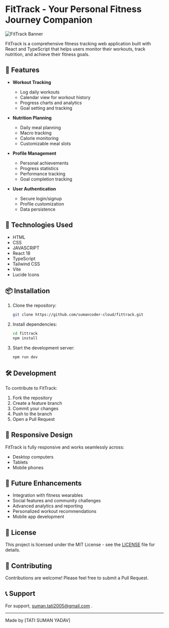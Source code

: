 # FitTrack - Your Personal Fitness Journey Companion

![FitTrack Banner](https://images.unsplash.com/photo-1534438327276-14e5300c3a48?ixlib=rb-1.2.1&auto=format&fit=crop&w=1920&q=80)

FitTrack is a comprehensive fitness tracking web application built with React and TypeScript that helps users monitor their workouts, track nutrition, and achieve their fitness goals.

## 🌟 Features

- **Workout Tracking**
  - Log daily workouts
  - Calendar view for workout history
  - Progress charts and analytics
  - Goal setting and tracking

- **Nutrition Planning**
  - Daily meal planning
  - Macro tracking
  - Calorie monitoring
  - Customizable meal slots

- **Profile Management**
  - Personal achievements
  - Progress statistics
  - Performance tracking
  - Goal completion tracking

- **User Authentication**
  - Secure login/signup
  - Profile customization
  - Data persistence

## 🚀 Technologies Used
- HTML
- CSS
- JAVASCRIPT
- React 18
- TypeScript
- Tailwind CSS
- Vite
- Lucide Icons

## 📦 Installation

1. Clone the repository:
   ```bash
   git clone https://github.com/sumancoder-cloud/fittrack.git
   ```

2. Install dependencies:
   ```bash
   cd fittrack
   npm install
   ```

3. Start the development server:
   ```bash
   npm run dev
   ```

## 🛠️ Development

To contribute to FitTrack:

1. Fork the repository
2. Create a feature branch
3. Commit your changes
4. Push to the branch
5. Open a Pull Request

## 📱 Responsive Design

FitTrack is fully responsive and works seamlessly across:
- Desktop computers
- Tablets
- Mobile phones

## 🎯 Future Enhancements

- Integration with fitness wearables
- Social features and community challenges
- Advanced analytics and reporting
- Personalized workout recommendations
- Mobile app development

## 📄 License

This project is licensed under the MIT License - see the [LICENSE](LICENSE.md) file for details.

## 👥 Contributing

Contributions are welcome! Please feel free to submit a Pull Request.

## 📞 Support

For support, suman.tati2005@gmail.com .

---

Made  by [TATI SUMAN YADAV]

